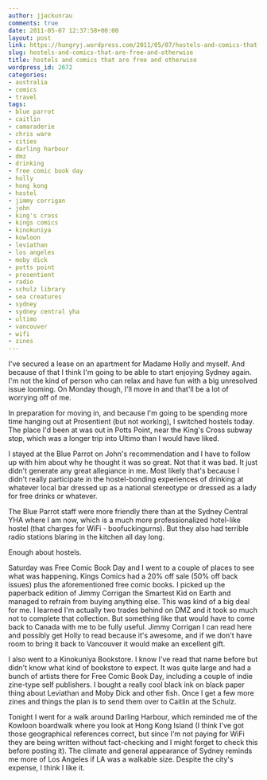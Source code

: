 ```yaml
---
author: jjackunrau
comments: true
date: 2011-05-07 12:37:58+00:00
layout: post
link: https://hungryj.wordpress.com/2011/05/07/hostels-and-comics-that-are-free-and-otherwise/
slug: hostels-and-comics-that-are-free-and-otherwise
title: hostels and comics that are free and otherwise
wordpress_id: 2672
categories:
- australia
- comics
- travel
tags:
- blue parrot
- caitlin
- camaraderie
- chris ware
- cities
- darling harbour
- dmz
- drinking
- free comic book day
- holly
- hong kong
- hostel
- jimmy corrigan
- john
- king's cross
- kings comics
- kinokuniya
- kowloon
- leviathan
- los angeles
- moby dick
- potts point
- prosentient
- radio
- schulz library
- sea creatures
- sydney
- sydney central yha
- ultimo
- vancouver
- wifi
- zines
---
```


I've secured a lease on an apartment for Madame Holly and myself. And because of that I think I'm going to be able to start enjoying Sydney again. I'm not the kind of person who can relax and have fun with a big unresolved issue looming. On Monday though, I'll move in and that'll be a lot of worrying off of me.

In preparation for moving in, and because I'm going to be spending more time hanging out at Prosentient (but not working), I switched hostels today. The place I'd been at was out in Potts Point, near the King's Cross subway stop, which was a longer trip into Ultimo than I would have liked. 

I stayed at the Blue Parrot on John's recommendation and I have to follow up with him about why he thought it was so great. Not that it was bad. It just didn't generate any great allegiance in me. Most likely that's because I didn't really participate in the hostel-bonding experiences of drinking at whatever local bar dressed up as a national stereotype or dressed as a lady for free drinks or whatever. 

The Blue Parrot staff were more friendly there than at the Sydney Central YHA where I am now, which is a much more professionalized hotel-like hostel (that charges for WiFi - boofuckingurns). But they also had terrible radio stations blaring in the kitchen all day long.

Enough about hostels.

Saturday was Free Comic Book Day and I went to a couple of places to see what was happening. Kings Comics had a 20% off sale (50% off back issues) plus the aforementioned free comic books. I picked up the paperback edition of Jimmy Corrigan the Smartest Kid on Earth and managed to refrain from buying anything else. This was kind of a big deal for me. I learned I'm actually two trades behind on DMZ and it took so much not to complete that collection. But something like that would have to come back to Canada with me to be fully useful. Jimmy Corrigan I can read here and possibly get Holly to read because it's awesome, and if we don't have room to bring it back to Vancouver it would make an excellent gift.

I also went to a Kinokuniya Bookstore. I know I've read that name before but didn't know what kind of bookstore to expect. It was quite large and had a bunch of artists there for Free Comic Book Day, including a couple of indie zine-type self publishers. I bought a really cool black ink on black paper thing about Leviathan and Moby Dick and other fish. Once I get a few more zines and things the plan is to send them over to Caitlin at the Schulz.

Tonight I went for a walk around Darling Harbour, which reminded me of the Kowloon boardwalk where you look at Hong Kong Island (I think I've got those geographical references correct, but since I'm not paying for WiFi they are being written without fact-checking and I might forget to check this before posting it). The climate and general appearance of Sydney reminds me more of Los Angeles if LA was a walkable size. Despite the city's expense, I think I like it.

